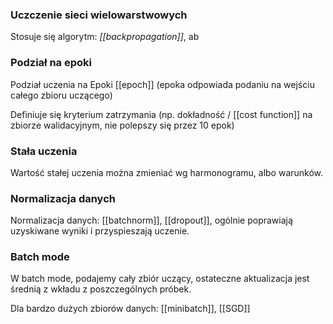 ### Uczczenie sieci wielowarstwowych

Stosuje się algorytm: *[[backpropagation]]*, ab

### Podział na epoki
Podział uczenia na Epoki [[epoch]] (epoka odpowiada podaniu na wejściu całego zbioru uczącego)

Definiuje się kryterium zatrzymania (np. dokładność / [[cost function]] na zbiorze walidacyjnym, nie polepszy się przez 10 epok)

### Stała uczenia
Wartość stałej uczenia można zmieniać wg harmonogramu, albo warunków.

### Normalizacja danych
Normalizacja danych: [[batchnorm]], [[dropout]], ogólnie poprawiają uzyskiwane wyniki i przyspieszają uczenie.

### Batch mode
W batch mode, podajemy cały zbiór uczący, ostateczne aktualizacja jest średnią z wkładu z poszczególnych próbek.

Dla bardzo dużych zbiorów danych: [[minibatch]], [[SGD]]